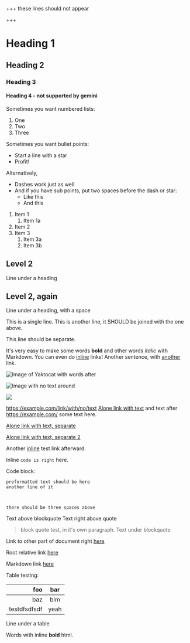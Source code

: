 +++
these lines should
not appear

+++

# Heading 1
## Heading 2
### Heading 3
#### Heading 4 - not supported by gemini

Sometimes you want numbered lists:
1. One
2. Two
3. Three

Sometimes you want bullet points:

* Start a line with a star
* Profit!

Alternatively,

- Dashes work just as well
- And if you have sub points, put two spaces before the dash or star:
  - Like this
  - And this

1. Item 1
   1. Item 1a
1. Item 2
1. Item 3
   1. Item 3a
   1. Item 3b


## Level 2
Line under a heading

## Level 2, again

Line under a heading, with a space

This is a single line.
This is another line, it SHOULD be joined with the one above.

This line should be separate.

It's very easy to make some words **bold** and other words *italic* with Markdown. You can even do [inline](http://google.com) links!
Another sentence, with [another](gemini://gus.guru/) link.

![Image of Yaktocat](https://octodex.github.com/images/yaktocat.png) with words after

![Image with no text around](https://octodex.github.com/images/yaktocat.png)

![](https://example.com/image-with-no-alt.jpg)


https://example.com/link/with/no/text
[Alone link with text](https://example.com/) and text after
https://example.com/
some text here.

[Alone link with text, separate](https://example.com)

[Alone link with text, separate 2](https://example.com)

Another [inline](https://exampledd.com) test link afterward.

Inline `code is right` here.

Code block:
```
preformatted text should be here
another line of it



there should be three spaces above
```

Text above blockquote
Text right above quote
> block quote test, in it's own paragraph.
Text under blockquote

Link to other part of document right [here](#heading-2)

Root relative link [here](/test/foo.gmi)

Markdown link [here](example.md)

Table testing:

|          foo |  bar  |
| -----------: | :---: |
|          baz |  bim  |
| testdfsdfsdf | yeah  |
Line under a table

Words with inline <strong>bold</strong> html.
